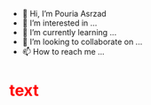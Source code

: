 - 👋 Hi, I’m Pouria Asrzad 
- 👀 I’m interested in ...
- 🌱 I’m currently learning ...
- 💞️ I’m looking to collaborate on ...
- 📫 How to reach me ...

<h1 style='color:red;'>text </h1>
<!---
puria-asr/puria-asr is a ✨ special ✨ repository because its `README.md` (this file) appears on your GitHub profile.
You can click the Preview link to take a look at your changes.
--->
